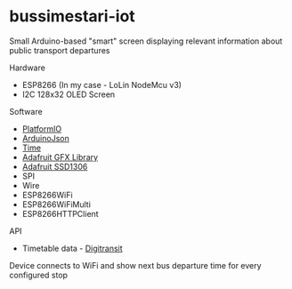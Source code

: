 # bussimestari-iot
Small Arduino-based "smart" screen displaying relevant information about public transport departures

Hardware
 * ESP8266 (In my case - LoLin NodeMcu v3)
 * I2C 128x32 OLED Screen

Software
 * [PlatformIO](https://platformio.org/)
 * [ArduinoJson](https://github.com/bblanchon/ArduinoJson)
 * [Time](https://github.com/PaulStoffregen/Time)
 * [Adafruit GFX Library](https://github.com/adafruit/Adafruit-GFX-Library)
 * [Adafruit SSD1306](https://github.com/adafruit/Adafruit_SSD1306)
 * SPI
 * Wire
 * ESP8266WiFi
 * ESP8266WiFiMulti
 * ESP8266HTTPClient

API
 * Timetable data - [Digitransit](https://digitransit.fi/en/developers/apis/)

Device connects to WiFi and show next bus departure time for every configured stop
